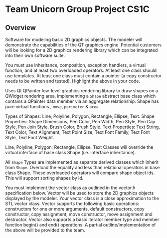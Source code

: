 # Team Unicorn Group Project CS1C

## Overview
Software for modeling basic 2D graphics objects. The modeler will demonstrate the capabilities of the QT graphics engine. Potential customers will be looking for a 2D graphics rendering library which can be integrated into their own software suite.

You must use inheritance, composition, exception handlers, a virtual function, and at least two overloaded operators. At least one class should use templates. At least one class must contain a pointer (a copy constructor needs to be written and tested). Highlight the above in your code.

Uses Qt QPainter low-level graphics rendering library to draw shapes on a QWidget rendering area, implementing a ```Shape``` abstract base class which contains a QPainter data member via an aggregate relationship. Shape has pure virtual functions , ```move```, ```perimeter``` & ```area```. 

Types of Shapes: Line, Polyline, Polygon, Rectangle, Ellipse, Text. 
Shape Properties: Shape Dimensions, Pen Color, Pen Width, Pen Style, Pen Cap Style, Pen Join Style, Brush Color, Brush Style. 
Text Properties: Text String, Text Color, Text Alignment, Text Point Size, Text Font Family, Text Font Style, Text Font Weight. 

Line, Polyline, Polygon, Rectangle, Ellipse, Text Classes will override the virtual interface of base class Shape (i.e. interface inheritance).

All ```Shape``` Types are implemented as separate derived classes which inherit from ```Shape```. Overload the equality and less than relational operators in base class Shape. These overloaded operators will compare shape object ids. This will support sorting shapes by id.


You must implement the vector class as outlined in the vector.h specification below. Vector will be used to store the 2D graphics objects displayed by the modeler. Your vector class is a close approximation to the STL vector class. Vector supports the following basic operations: constructors for one or more arguments, default constructors, copy constructor, copy assignment, move constructor, move assignment and destructor. Vector also supports a basic iterator member type and member function begin() and end() operations. A partial outline/implementation of the above will be provided to the team.
